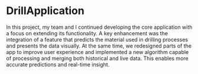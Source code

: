# DrillApplication

In this project, my team and I continued developing the core application with a focus on extending its functionality. 
A key enhancement was the integration of a feature that predicts the material used in drilling processes and presents the data visually. 
At the same time, we redesigned parts of the app to improve user experience and implemented a new algorithm capable of processing and merging both historical and live data. 
This enables more accurate predictions and real-time insight.
